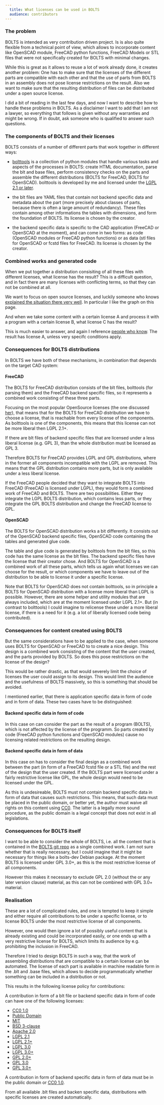 ```yaml
---
  title: What licenses can be used in BOLTS
  audience: contributors
---
```



### The problem

BOLTS is intended as very contribution driven project. Is is also quite flexible from a technical point of view, which allows to incorporate content like OpenSCAD module, FreeCAD python functions, FreeCAD Models or STL files that were not specifically created for BOLTS with minimal changes.

While this is great as it allows to reuse a lot of work already done, it creates another problem: One has to make sure that the licenses of the different parts are compatible with each other and that the use of parts from BOLTS in an assembly does not pose license restrictions on the result. Also we want to make sure that the resulting distribution of files can be distributed under a open source license.

I did a bit of reading in the last few days, and now I want to describe how to handle these problems in BOLTS. As a disclaimer I want to add that I am not a lawyer, so everything that follows is given without any warranties and might be wrong. If in doubt, ask someone who is qualified to answer such questions.

### The components of BOLTS and their licenses

BOLTS consists of a number of different parts that work together in different ways:

* [bolttools](https://github.com/jreinhardt/bolttools) is a collection of python modules that handle various tasks and aspects of the processes in BOLTS: create HTML documentation, parse the blt and base files, perform consistency checks on the parts and assemble the different distributions (BOLTS for FreeCAD, BOLTS for OpenSCAD). bolttools is developed by me and licensed under the [LGPL 2.1 or later](http://www.gnu.org/licenses/old-licenses/lgpl-2.1).

* the blt files are YAML files that contain not backend specific data and metadata about the part (more precisely about classes of parts, because there is often a large amount of redundancy). These files contain among other informations the tables with dimensions, and form the foundation of BOLTS. Its license is chosen by the creator.

* the backend specific data is specific to the CAD application (FreeCAD or OpenSCAD at the moment), and can come in two forms: as code (OpenSCAD modules or FreeCAD python functions) or as data (stl files for OpenSCAD or fcstd files for FreeCAD. Its license is chosen by the creator.

### Combined works and generated code

When we put together a distribution consisiting of all these files with different licenses, what license has the result? This is a difficult question, and in fact there are many licenses with conflicting terms, so that they can not be combined at all.

We want to focus on open source licenses, and luckily someone who knows [explained the situation there very well](http://www.dwheeler.com/essays/floss-license-slide.html). In particular I like the graph on this page.

And when we take some content with a certain license A and process it with a program with a certain license B, what license C has the result?

This is much easier to answer, and again I reference [people who know](http://www.gnu.org/licenses/gpl-faq.html#GPLOutput). The result has license A, unless very specifc conditions apply.

### Consequences for BOLTS distributions

In BOLTS we have both of these mechanisms, in combination that depends on the target CAD system:

#### FreeCAD

The BOLTS for FreeCAD distribution consists of the blt files, bolttools (for parsing them) and the FreeCAD backend specific files, so it represents a combined work consisting of these three parts.

Focusing on the most popular OpenSource licenses (the one discussed [her](http://www.dwheeler.com/essays/floss-license-slide.html)), that means that for the BOLTS for FreeCAD distribution we have to choose a license, that is reachable from every license of the components. As bolttools is one of the components, this means that this license can not be more liberal then LGPL 2.1+.

If there are blt files of backend specific files that are licensed under a less liberal license (e.g. GPL 3), than the whole distribution must be licensed as GPL 3.

Therefore BOLTS for FreeCAD provides LGPL and GPL distributions, where in the former all components incompatible with the LGPL are removed. This means that the GPL distribution contains more parts, but is only available under a less liberal license.

If the FreeCAD people decided that they want to integrate BOLTS into FreeCAD (FreeCAD is licensed under LGPL), they would form a combined work of FreeCAD and BOLTS. There are two possibilities. Either they integrate the LGPL BOLTS distribution, which contains less parts, or they integrate the GPL BOLTS distribution and change the FreeCAD license to GPL.

#### OpenSCAD

The BOLTS for OpenSCAD distribution works a bit differently. It consists out of the OpenSCAD backend specific files, OpenSCAD code containing the tables and generated glue code.

The table and glue code is generated by bolttools from the blt files, so this code has the same license as the blt files. The backend specific files have the license that their creator chose. And BOLTS for OpenSCAD is a combined work of all these parts, which tells us again what licenses we can choose for the result, or which components we have to leave out of the distribution to be able to license it under a specific license.

Note that BOLTS for OpenSCAD does not contain bolttools, so in principle a BOLTS for OpenSCAD distribution with a license more liberal than LGPL is possible. However, there are some helper and utility modules that are always included, which are at the moment licensed under LGPL 2.1+. But (in contrast to bolttools) I could imagine to relicense these under a more liberal license, if there is a need for it (e.g. a lot of liberally licensed code being contributed).

### Consequences for content created using BOLTS

But the same considerations have to be applied to the case, when someone uses BOLTS for OpenSCAD or FreeCAD to to create a nice design. This design is a combined work consisting of the content that the user created, and the parts provided by BOLTS. So does this pose restrictions on the license of the design?

This would be rather drastic, as that would severely limit the choice of licenses the user could assign to its design. This would limit the audience and the usefulness of BOLTS massively, so this is something that should be avoided.

I mentioned earlier, that there is application specific data in form of code and in form of data. These two cases have to be distinguished:

#### Backend specific data in form of code

In this case on can consider the part as the result of a program (BOLTS), which is not affected by the license of the programm. So parts created by code (FreeCAD python functions and OpenSCAD modules) cause no licensing related restrictions on the resulting design.

#### Backend specific data in form of data

In this case on has to consider the final design as a combined work between the part (in form of a FreeCAD fcstd file or a STL file) and the rest of the design that the user created. If the BOLTS part were licensed under a fairly restrictive license like GPL, the whole design would need to be licensed under the GPL.

As this is undesireable, BOLTS must not contain backend specific data in form of data that causes such restrictions. This means, that such data must be placed in the public domain, or better yet, the author must waive all rights on this content using [CC0](http://creativecommons.org/about/cc0). The latter is a legally more sound procedure, as the public domain is a legal concept that does not exist in all legislations.

### Consequences for BOLTS itself

I want to be able to consider the whole of BOLTS, i.e. all the content that is contained in the [BOLTS git repo](https://github.com/jreinhardt/BOLTS) as a single combined work. I am not sure whether that is really necessary, but I could imagine that it might be necessary for things like a bolts-dev Debian package. At the moment BOLTS is licensed under GPL 3.0+, as this is the most restrictive license of all components.

However this makes it necessary to exclude GPL 2.0 (without the or any later version clause) material, as this can not be combined with GPL 3.0+ material.

### Realisation

These are a lot of complicated rules, and one is tempted to keep it simple and either require all contributions to be under a specific license, or to license BOLTS under the most restrictive license of all components.

However, one would then ignore a lot of possibly useful content that is already existing and could be incorporated easily, or one ends up with a very restrictive license for BOLTS, which limits its audience by e.g. prohibiting the inclusion in FreeCAD.

Therefore I tried to design BOLTS in such a way, that the work of assembling distributions that are compatible to a certain license can be automated. The license of each part is available in machine readable form in the .blt and .base files, which allows to decide programmatically whether something can be included in a distribution or not.

This results in the following license policy for contributions:

A contribution in form of a blt file or backend specific data in form of code can have one of the following licenses:

* [CC0 1.0](http://creativecommons.org/publicdomain/zero/1.0/)
* [Public Domain]({{site.baseurl}}/public_domain.html)
* [MIT](http://opensource.org/licenses/MIT)
* [BSD 3-clause](http://opensource.org/licenses/BSD-3-Clause)
* [Apache 2.0](http://www.apache.org/licenses/LICENSE-2.0)
* [LGPL 2.1](http://www.gnu.org/licenses/old-licenses/lgpl-2.1)
* [LGPL 2.1+](http://www.gnu.org/licenses/old-licenses/lgpl-2.1)
* [LGPL 3.0](http://opensource.org/licenses/LGPL-3.0)
* [LGPL 3.0+](http://opensource.org/licenses/LGPL-3.0)
* [GPL 2.0+](http://www.gnu.org/licenses/old-licenses/gpl-2.0)
* [GPL 3.0](http://www.gnu.org/licenses/gpl-3.0)
* [GPL 3.0+](http://www.gnu.org/licenses/gpl-3.0)

A contribution in form of backend specific data in form of data must be in the public domain or [CC0 1.0](http://creativecommons.org/publicdomain/zero/1.0/).

From all available .blt files and backen specific data, distributions with specific licenses are created automatically.






